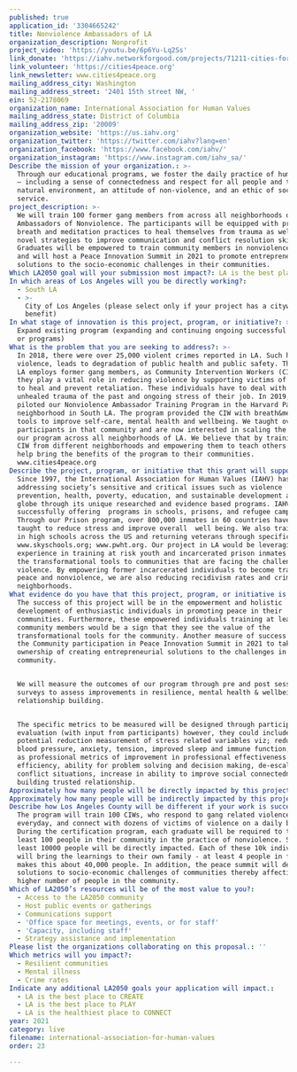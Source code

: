 ```yaml
---
published: true
application_id: '3304665242'
title: Nonviolence Ambassadors of LA
organization_description: Nonprofit
project_video: 'https://youtu.be/6p6Yu-Lq2Ss'
link_donate: 'https://iahv.networkforgood.com/projects/71211-cities-for-peace'
link_volunteer: 'https://cities4peace.org'
link_newsletter: www.cities4peace.org
mailing_address_city: Washington
mailing_address_street: '2401 15th street NW, '
ein: 52-2178069
organization_name: International Association for Human Values
mailing_address_state: District of Columbia
mailing_address_zip: '20009'
organization_website: 'https://us.iahv.org'
organization_twitter: 'https://twitter.com/iahv?lang=en'
organization_facebook: 'https://www.facebook.com/iahv/'
organization_instagram: 'https://www.instagram.com/iahv_sa/'
Describe the mission of your organization.: >-
  Through our educational programs, we foster the daily practice of human values
  – including a sense of connectedness and respect for all people and the
  natural environment, an attitude of non-violence, and an ethic of social
  service.
project_description: >-
  We will train 100 former gang members from across all neighborhoods of LA as
  Ambassadors of Nonviolence. The participants will be equipped with profound
  breath and meditation practices to heal themselves from trauma as well as with
  novel strategies to improve communication and conflict resolution skills.
  Graduates will be empowered to train community members in nonviolence practice
  and will host a Peace Innovation Summit in 2021 to promote entrepreneurial
  solutions to the socio-economic challenges in their communities.
Which LA2050 goal will your submission most impact?: LA is the best place to LIVE
In which areas of Los Angeles will you be directly working?:
  - South LA
  - >-
    City of Los Angeles (please select only if your project has a citywide
    benefit)
In what stage of innovation is this project, program, or initiative?: >-
  Expand existing program (expanding and continuing ongoing successful projects
  or programs)
What is the problem that you are seeking to address?: >-
  In 2018, there were over 25,000 violent crimes reported in LA. Such high
  violence, leads to degradation of public health and public safety. The City of
  LA employs former gang members, as Community Intervention Workers (CIW) and
  they play a vital role in reducing violence by supporting victims of violence
  to heal and prevent retaliation. These individuals have to deal with both the
  unhealed trauma of the past and ongoing stress of their job. In 2019, we
  piloted our Nonviolence Ambassador Training Program in the Harvard Park
  neighborhood in South LA. The program provided the CIW with breath&meditation
  tools to improve self-care, mental health and wellbeing. We taught over 200
  participants in that community and are now interested in scaling the impact of
  our program across all neighborhoods of LA. We believe that by training the
  CIW from different neighborhoods and empowering them to teach others would
  help bring the benefits of the program to their communities.
  www.cities4peace.org
Describe the project, program, or initiative that this grant will support to address the problem identified.: >-
  Since 1997, the International Association for Human Values (IAHV) has been
  addressing society’s sensitive and critical issues such as violence
  prevention, health, poverty, education, and sustainable development across the
  globe through its unique researched and evidence based programs. IAHV has been
  successfully offering  programs in schools, prisons, and refugee camps.
  Through our Prison program, over 800,000 inmates in 60 countries have been
  taught to reduce stress and improve overall  well being. We also train youth
  in high schools across the US and returning veterans through specific programs
  www.skyschools.org; www.pwht.org. Our project in LA would be leveraging our
  experience in training at risk youth and incarcerated prison inmates to bring
  the transformational tools to communities that are facing the challenges of
  violence. By empowering former incarcerated individuals to become trainers of
  peace and nonviolence, we are also reducing recidivism rates and crime in
  neighborhoods.
What evidence do you have that this project, program, or initiative is or will be successful, and how will you define and measure success?: >-
  The success of this project will be in the empowerment and holistic
  development of enthusiastic individuals in promoting peace in their
  communities. Furthermore, these empowered individuals training at least 100
  community members would be a sign that they see the value of the
  transformational tools for the community. Another measure of success will be
  the Community participation in Peace Innovation Summit in 2021 to take
  ownership of creating entrepreneurial solutions to the challenges in the
  community.


  We will measure the outcomes of our program through pre and post session
  surveys to assess improvements in resilience, mental health & wellbeing, and
  relationship building.


  The specific metrics to be measured will be designed through participatory
  evaluation (with input from participants) however, they could include
  potential reduction measurement of stress related variables viz; reduction of
  blood pressure, anxiety, tension, improved sleep and immune function, as well
  as professional metrics of improvement in professional effectiveness and
  efficiency, ability for problem solving and decision making, de-escalation of
  conflict situations, increase in ability to improve social connectedness and
  building trusted relationship.
Approximately how many people will be directly impacted by this project, program, or initiative?: '10000'
Approximately how many people will be indirectly impacted by this project, program, or initiative?: '100000'
Describe how Los Angeles County will be different if your work is successful.: >-
  The program will train 100 CIWs, who respond to gang related violence
  everyday, and connect with dozens of victims of violence on a daily basis.
  During the certification program, each graduate will be required to train at
  least 100 people in their community in the practice of nonviolence. So at
  least 10000 people will be directly impacted. Each of these 10k individuals
  will bring the learnings to their own family - at least 4 people in family
  makes this about 40,000 people. In addition, the peace summit will develop
  solutions to socio-economic challenges of communities thereby affecting a much
  higher number of people in the community.
Which of LA2050’s resources will be of the most value to you?:
  - Access to the LA2050 community
  - Host public events or gatherings
  - Communications support
  - 'Office space for meetings, events, or for staff'
  - 'Capacity, including staff'
  - Strategy assistance and implementation
Please list the organizations collaborating on this proposal.: ''
Which metrics will you impact?:
  - Resilient communities
  - Mental illness
  - Crime rates
Indicate any additional LA2050 goals your application will impact.:
  - LA is the best place to CREATE
  - LA is the best place to PLAY
  - LA is the healthiest place to CONNECT
year: 2021
category: live
filename: international-association-for-human-values
order: 23

---
```

